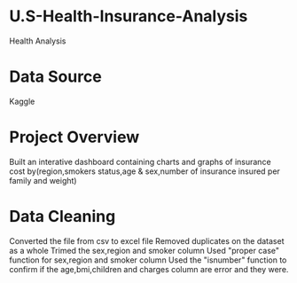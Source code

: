 # U.S-Health-Insurance-Analysis
Health Analysis

# Data Source
Kaggle

# Project Overview
Built an interative dashboard containing charts and graphs of insurance cost by(region,smokers status,age & sex,number of insurance insured per family and weight)

# Data Cleaning
Converted the file from csv to excel file
Removed duplicates on the dataset as a whole
Trimed the sex,region and smoker column
Used "proper case" function for sex,region and smoker column
Used the "isnumber" function to confirm if the age,bmi,children and charges column are error and they were.
